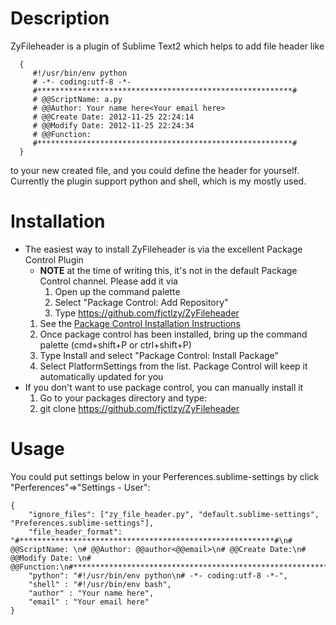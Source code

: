 # Description

ZyFileheader is a plugin of Sublime Text2 which helps to add file header like 

      {
         #!/usr/bin/env python
         # -*- coding:utf-8 -*-
         #*********************************************************#
         # @@ScriptName: a.py
         # @@Author: Your name here<Your email here>
         # @@Create Date: 2012-11-25 22:24:14
         # @@Modify Date: 2012-11-25 22:24:34
         # @@Function:
         #*********************************************************#
      }

to your new created file, and you could define the header for yourself. Currently the plugin support python and shell, which is my mostly used.

# Installation

* The easiest way to install ZyFileheader is via the excellent Package Control Plugin
    * **NOTE** at the time of writing this, it's not in the default Package Control channel. Please add it via
        1. Open up the command palette
        2. Select "Package Control: Add Repository"
        3. Type https://github.com/fjctlzy/ZyFileheader
    1. See the [Package Control Installation Instructions](http://wbond.net/sublime_packages/package_control/installation)
    2. Once package control has been installed, bring up the command palette (cmd+shift+P or ctrl+shift+P)
    3. Type Install and select "Package Control: Install Package"
    4. Select PlatformSettings from the list. Package Control will keep it automatically updated for you
* If you don't want to use package control, you can manually install it
    1. Go to your packages directory and type:
    2.    git clone https://github.com/fjctlzy/ZyFileheader

# Usage

You could put settings below in your Perferences.sublime-settings by click "Perferences"=>"Settings - User": 

    {
        "ignore_files": ["zy_file_header.py", "default.sublime-settings", "Preferences.sublime-settings"], 
        "file_header_format": "#*********************************************************#\n# @@ScriptName: \n# @@Author: @@author<@@email>\n# @@Create Date:\n# @@Modify Date: \n# @@Function:\n#*********************************************************#",
        "python": "#!/usr/bin/env python\n# -*- coding:utf-8 -*-",
        "shell" : "#!/usr/bin/env bash",
        "author" : "Your name here", 
        "email" : "Your email here"
    }